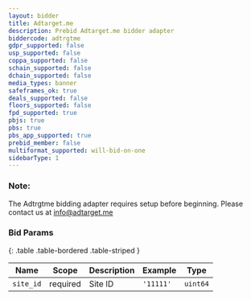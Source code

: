 ```yaml
---
layout: bidder
title: Adtarget.me
description: Prebid Adtarget.me bidder adapter
biddercode: adtrgtme
gdpr_supported: false
usp_supported: false
coppa_supported: false
schain_supported: false
dchain_supported: false
media_types: banner
safeframes_ok: true
deals_supported: false
floors_supported: false
fpd_supported: true
pbjs: true
pbs: true
pbs_app_supported: true
prebid_member: false
multiformat_supported: will-bid-on-one
sidebarType: 1
---
```


### Note:

The Adtrgtme bidding adapter requires setup before beginning. Please contact us at info@adtarget.me

### Bid Params

{: .table .table-bordered .table-striped }

| Name      | Scope    | Description | Example   | Type     |
|-----------|----------|-------------|-----------|----------|
| `site_id` | required | Site ID     | `'11111'` | `uint64` |